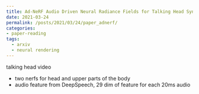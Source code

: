 ```yaml
---
title: Ad-NeRF Audio Driven Neural Radiance Fields for Talking Head Synthesis
date: 2021-03-24
permalink: /posts/2021/03/24/paper_adnerf/
categories:
- paper-reading
tags:
  - arxiv
  - neural rendering
---
```


talking head video
- two nerfs for head and upper parts of the body
- audio feature from DeepSpeech, 29 dim of feature for each 20ms audio